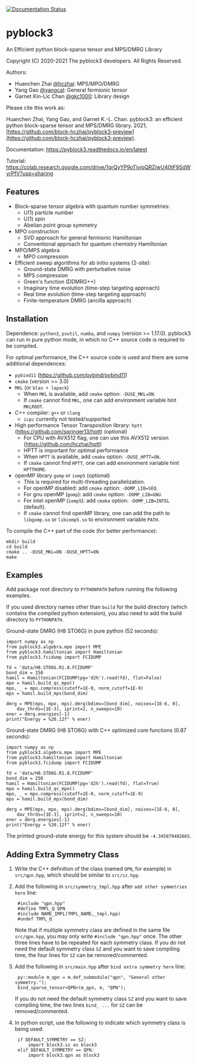 
[![Documentation Status](https://readthedocs.org/projects/pyblock3/badge/?version=latest)](https://pyblock3.readthedocs.io/en/latest/?badge=latest)

pyblock3
========

An Efficient python block-sparse tensor and MPS/DMRG Library

Copyright (C) 2020-2021 The pyblock3 developers. All Rights Reserved.

Authors:

* Huanchen Zhai [@hczhai](https://github.com/hczhai): MPS/MPO/DMRG
* Yang Gao [@yangcal](https://github.com/yangcal): General fermionic tensor
* Garnet Kin-Lic Chan [@gkc1000](https://github.com/gkc1000): Library design

Please cite this work as:

Huanchen Zhai, Yang Gao, and Garnet K.-L. Chan. pyblock3: an efficient python block-sparse tensor and MPS/DMRG library. 2021;
[https://github.com/block-hczhai/pyblock3-preview](https://github.com/block-hczhai/pyblock3-preview).

Documentation: https://pyblock3.readthedocs.io/en/latest

Tutorial: https://colab.research.google.com/drive/1grQyYP9oTivjqQRZiwU40tF9SdWyrPfV?usp=sharing

Features
--------

* Block-sparse tensor algebra with quantum number symmetries:
    * U(1) particle number
    * U(1) spin
    * Abelian point group symmetry
* MPO construction
    * SVD approach for general fermionic Hamiltonian
    * Conventional approach for quantum chemistry Hamiltonian
* MPO/MPS algebra
    * MPO compression
* Efficient sweep algorithms for ab initio systems (2-site):
    * Ground-state DMRG with perturbative noise
    * MPS compression
    * Green's function (DDMRG++)
    * Imaginary time evolution (time-step targeting approach)
    * Real time evolution (time-step targeting approach)
    * Finite-temperature DMRG (ancilla approach)

Installation
------------

Dependence: `python3`, `psutil`, `numba`, and `numpy` (version >= 1.17.0). pyblock3 can run in pure python mode,
in which no C++ source code is required to be compiled.

For optimal performance, the C++ source code is used and there are some additional dependences:

* `pybind11` (https://github.com/pybind/pybind11)
* `cmake` (version >= 3.0)
* `MKL` (or `blas + lapack`)
    * When `MKL` is available, add `cmake` option: `-DUSE_MKL=ON`.
    * If `cmake` cannot find `MKL`, one can add environment variable hint `MKLROOT`.
* C++ compiler: `g++` or `clang`
    * `icpc` currently not tested/supported
* High performance Tensor Transposition library: `hptt` (https://github.com/springer13/hptt) (optional)
    * For CPU with AVX512 flag, one can use this AVX512 version (https://github.com/hczhai/hptt)
    * HPTT is important for optimal performance
    * When `HPTT` is available, add `cmake` option: `-DUSE_HPTT=ON`.
    * If `cmake` cannot find `HPTT`, one can add environment variable hint `HPTTHOME`.
* openMP library `gomp` or `iomp5` (optional)
    * This is required for multi-threading parallelization.
    * For openMP disabled: add `cmake` option: `-DOMP_LIB=SEQ`.
    * For gnu openMP (`gomp`): add `cmake` option: `-DOMP_LIB=GNU`.
    * For intel openMP (`iomp5`): add `cmake` option: `-DOMP_LIB=INTEL` (default).
    * If `cmake` cannot find openMP library, one can add the path to `libgomp.so` or `libiomp5.so` to environment variable `PATH`.

To compile the C++ part of the code (for better performance):

    mkdir build
    cd build
    cmake .. -DUSE_MKL=ON -DUSE_HPTT=ON
    make

Examples
--------

Add package root directory to `PYTHONPATH` before running the following examples.

If you used directory names other than `build` for the build directory (which contains the compiled python extension),
you also need to add the build directory to `PYTHONPATH`.

Ground-state DMRG (H8 STO6G) in pure python (52 seconds):

    import numpy as np
    from pyblock3.algebra.mpe import MPE
    from pyblock3.hamiltonian import Hamiltonian
    from pyblock3.fcidump import FCIDUMP

    fd = 'data/H8.STO6G.R1.8.FCIDUMP'
    bond_dim = 250
    hamil = Hamiltonian(FCIDUMP(pg='d2h').read(fd), flat=False)
    mpo = hamil.build_qc_mpo()
    mpo, _ = mpo.compress(cutoff=1E-9, norm_cutoff=1E-9)
    mps = hamil.build_mps(bond_dim)

    dmrg = MPE(mps, mpo, mps).dmrg(bdims=[bond_dim], noises=[1E-6, 0],
        dav_thrds=[1E-3], iprint=2, n_sweeps=10)
    ener = dmrg.energies[-1]
    print("Energy = %20.12f" % ener)

Ground-state DMRG (H8 STO6G) with C++ optimized core functions (0.87 seconds):

    import numpy as np
    from pyblock3.algebra.mpe import MPE
    from pyblock3.hamiltonian import Hamiltonian
    from pyblock3.fcidump import FCIDUMP

    fd = 'data/H8.STO6G.R1.8.FCIDUMP'
    bond_dim = 250
    hamil = Hamiltonian(FCIDUMP(pg='d2h').read(fd), flat=True)
    mpo = hamil.build_qc_mpo()
    mpo, _ = mpo.compress(cutoff=1E-9, norm_cutoff=1E-9)
    mps = hamil.build_mps(bond_dim)

    dmrg = MPE(mps, mpo, mps).dmrg(bdims=[bond_dim], noises=[1E-6, 0],
        dav_thrds=[1E-3], iprint=2, n_sweeps=10)
    ener = dmrg.energies[-1]
    print("Energy = %20.12f" % ener)

The printed ground-state energy for this system should be `-4.345079402665`.

Adding Extra Symmetry Class
---------------------------

1. Write the C++ definition of the class (named `QPN`, for example) in `src/qpn.hpp`, which should be similar to `src/sz.hpp`.
2. Add the following in `src/symmetry_tmpl.hpp` after `add other symmetries here` line:

        #include "qpn.hpp"
        #define TMPL_Q QPN
        #include NAME_IMPL(TMPL_NAME,_tmpl.hpp)
        #undef TMPL_Q

   Note that if multiple symmetry class are defined in the same file `src/qpn.hpp`, you may only write `#include "qpn.hpp"` once. The other three lines have to be repeated for each symmetry class.
   If you do not need the default symmetry class `SZ` and you want to save compiling time, the four lines for `SZ` can be removed/commented.
3. Add the following in `src/main.hpp` after `bind extra symmetry here` line:

        py::module m_qpn = m.def_submodule("qpn", "General other symmetry.");
        bind_sparse_tensor<QPN>(m_qpn, m, "QPN");
    
    If you do not need the default symmetry class `SZ` and you want to save compiling time, the two lines `bind_ ...` for `SZ` can be removed/commented.

4. In python script, use the following to indicate which symmetry class is being used:

        if DEFAULT_SYMMETRY == SZ:
            import block3.sz as block3
        elif DEFAULT_SYMMETRY == QPN:
            import block3.qpn as block3
